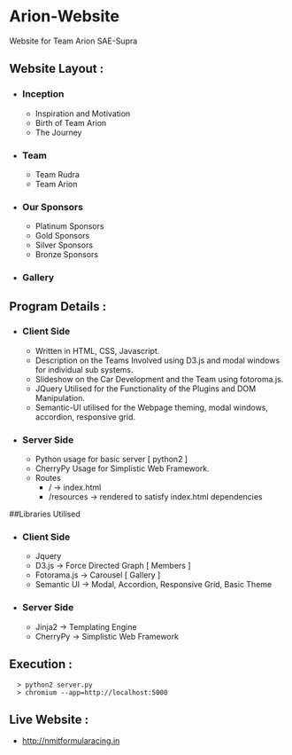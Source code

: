# Arion-Website
Website for Team Arion SAE-Supra

## Website Layout :

  * ### Inception
      * Inspiration and Motivation
      * Birth of Team Arion
      * The Journey

  * ### Team
      * Team Rudra
      * Team Arion

  * ### Our Sponsors
      * Platinum Sponsors
      * Gold Sponsors
      * Silver Sponsors
      * Bronze Sponsors

  * ### Gallery

## Program Details :

* ### Client Side

  * Written in HTML, CSS, Javascript.
  * Description on the Teams Involved using D3.js and modal windows for individual sub systems.
  * Slideshow on the Car Development and the Team using fotoroma.js.
  * JQuery Utilised for the Functionality of the Plugins and DOM Manipulation.
  * Semantic-UI utilised for the Webpage theming, modal windows, accordion, responsive grid.

* ### Server Side

  * Python usage for basic server [ python2 ]
  * CherryPy Usage for Simplistic Web Framework.
  * Routes
    * / -> index.html
    * /resources -> rendered to satisfy index.html dependencies

##Libraries Utilised

  * ### Client Side
      * Jquery
      * D3.js -> Force Directed Graph [ Members ]
      * Fotorama.js -> Carousel [ Gallery ]
      * Semantic UI -> Modal, Accordion, Responsive Grid, Basic Theme

  * ### Server Side
      * Jinja2 -> Templating Engine
      * CherryPy -> Simplistic Web Framework

## Execution :
```
  > python2 server.py
  > chromium --app=http://localhost:5000
```

## Live Website :

  * http://nmitformularacing.in